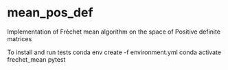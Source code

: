# mean_pos_def
Implementation of Fréchet mean algorithm on the space of Positive definite matrices

To install and run tests
conda env create -f environment.yml
conda activate frechet_mean
pytest 
